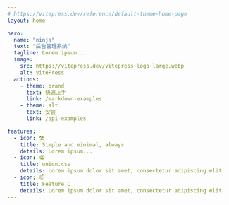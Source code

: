```yaml
---
# https://vitepress.dev/reference/default-theme-home-page
layout: home

hero:
  name: "ninja"
  text: "后台管理系统"
  tagline: Lorem ipsum...
  image:
    src: https://vitepress.dev/vitepress-logo-large.webp
    alt: VitePress
  actions:
    - theme: brand
      text: 快速上手
      link: /markdown-examples
    - theme: alt
      text: 安装
      link: /api-examples

features:
  - icon: 🛠️
    title: Simple and minimal, always
    details: Lorem ipsum...
  - icon: 😭
    title: union.css
    details: Lorem ipsum dolor sit amet, consectetur adipiscing elit
  - icon: 📫
    title: Feature C
    details: Lorem ipsum dolor sit amet, consectetur adipiscing elit
---
```

